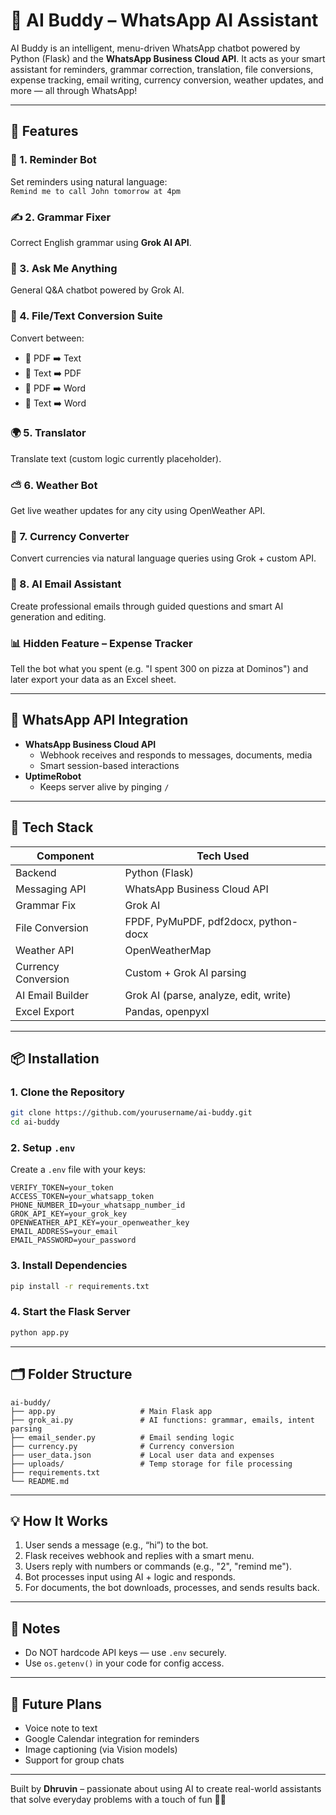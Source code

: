 # 🤖 AI Buddy – WhatsApp AI Assistant

AI Buddy is an intelligent, menu-driven WhatsApp chatbot powered by Python (Flask) and the **WhatsApp Business Cloud API**. It acts as your smart assistant for reminders, grammar correction, translation, file conversions, expense tracking, email writing, currency conversion, weather updates, and more — all through WhatsApp!

---

## 🌟 Features

### 🧠 1. Reminder Bot  
Set reminders using natural language:  
`Remind me to call John tomorrow at 4pm`

### ✍️ 2. Grammar Fixer  
Correct English grammar using **Grok AI API**.

### 💬 3. Ask Me Anything  
General Q&A chatbot powered by Grok AI.

### 📁 4. File/Text Conversion Suite  
Convert between:
- 📄 PDF ➡️ Text
- 📝 Text ➡️ PDF
- 📄 PDF ➡️ Word
- 📝 Text ➡️ Word

### 🌍 5. Translator  
Translate text (custom logic currently placeholder).

### ⛅ 6. Weather Bot  
Get live weather updates for any city using OpenWeather API.

### 💱 7. Currency Converter  
Convert currencies via natural language queries using Grok + custom API.

### 📧 8. AI Email Assistant  
Create professional emails through guided questions and smart AI generation and editing.

### 📊 Hidden Feature – Expense Tracker  
Tell the bot what you spent (e.g. "I spent 300 on pizza at Dominos") and later export your data as an Excel sheet.

---

## 🔌 WhatsApp API Integration

- **WhatsApp Business Cloud API**
  - Webhook receives and responds to messages, documents, media
  - Smart session-based interactions
- **UptimeRobot**
  - Keeps server alive by pinging `/`

---

## 🧰 Tech Stack

| Component          | Tech Used                               |
|--------------------|------------------------------------------|
| Backend            | Python (Flask)                           |
| Messaging API      | WhatsApp Business Cloud API              |
| Grammar Fix        | Grok AI                                  |
| File Conversion    | FPDF, PyMuPDF, pdf2docx, python-docx     |
| Weather API        | OpenWeatherMap                           |
| Currency Conversion| Custom + Grok AI parsing                 |
| AI Email Builder   | Grok AI (parse, analyze, edit, write)    |
| Excel Export       | Pandas, openpyxl                         |

---

## 📦 Installation

### 1. Clone the Repository
```bash
git clone https://github.com/yourusername/ai-buddy.git
cd ai-buddy
```

### 2. Setup `.env`
Create a `.env` file with your keys:
```
VERIFY_TOKEN=your_token
ACCESS_TOKEN=your_whatsapp_token
PHONE_NUMBER_ID=your_whatsapp_number_id
GROK_API_KEY=your_grok_key
OPENWEATHER_API_KEY=your_openweather_key
EMAIL_ADDRESS=your_email
EMAIL_PASSWORD=your_password
```

### 3. Install Dependencies
```bash
pip install -r requirements.txt
```

### 4. Start the Flask Server
```bash
python app.py
```

---

## 🗂️ Folder Structure
```
ai-buddy/
├── app.py                   # Main Flask app
├── grok_ai.py               # AI functions: grammar, emails, intent parsing
├── email_sender.py          # Email sending logic
├── currency.py              # Currency conversion
├── user_data.json           # Local user data and expenses
├── uploads/                 # Temp storage for file processing
├── requirements.txt
└── README.md
```

---

## 💡 How It Works
1. User sends a message (e.g., “hi”) to the bot.
2. Flask receives webhook and replies with a smart menu.
3. Users reply with numbers or commands (e.g., "2", "remind me").
4. Bot processes input using AI + logic and responds.
5. For documents, the bot downloads, processes, and sends results back.

---

## 🔐 Notes
- Do NOT hardcode API keys — use `.env` securely.
- Use `os.getenv()` in your code for config access.

---

## 🚀 Future Plans
- Voice note to text
- Google Calendar integration for reminders
- Image captioning (via Vision models)
- Support for group chats

---

Built by **Dhruvin** – passionate about using AI to create real-world assistants that solve everyday problems with a touch of fun 🤖✨